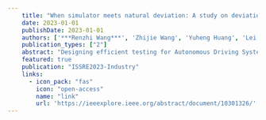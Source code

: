 ```yaml
---
    title: "When simulator meets natural deviation: A study on deviations in simulation-based ads testing"
    date: 2023-01-01
    publishDate: 2023-01-01
    authors: ['***Renzhi Wang***', 'Zhijie Wang', 'Yuheng Huang', 'Lei Ma']
    publication_types: ["2"]
    abstract: "Designing efficient testing for Autonomous Driving Systems (ADS) presents a crucial challenge in ensuring their quality. Thorough tests are the keys to their successful deployment in real-world scenarios. However, real-world testing for ADS is usually expensive and hard to scale. Meanwhile, simulation-based testing has gained popularity due to its flexibility and cost-effectiveness. Unfortunately, there exist certain limitations in simulation-based testing. The inherent hardware uncertainty typically impacts the robustness of ADS in real-world contexts. Nevertheless, current approaches often neglect this crucial factor and assume the hardware is perfect. To bridge this gap, we initiate an early step and design a test pipeline for simulation-based testing with possible natural deviations. We validate the effectiveness of our testing pipeline on a multi-model ADS in 11 typical scenarios, each containing more than 60 …"
    featured: true
    publication: "ISSRE2023-Industry"
    links:
      - icon_pack: "fas"
        icon: "open-access"
        name: "link"
        url: 'https://ieeexplore.ieee.org/abstract/document/10301326/'
---
```

